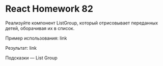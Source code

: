 # React Homework 82

Реализуйте компонент ListGroup, который отрисовывает переданных детей, оборачивая их в список.

Пример использования: link

Результат: link

Подсказки — List Group